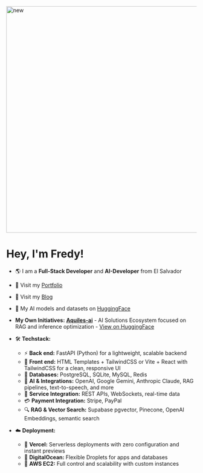 
<img width="1280" height="600" alt="new" src="https://github.com/user-attachments/assets/b992611b-7b5e-46b2-b559-65db3d91a3f1" />


# Hey, I'm Fredy!

* 🌎 I am a **Full-Stack Developer** and **AI-Developer** from El Salvador
* 🔗 Visit my [Portfolio](https://fredy-rivera-dev-portafolio.vercel.app/)
* 📝 Visit my [Blog](https://fredy-rivera-dev-portafolio.vercel.app/blog)
* 🤗 My AI models and datasets on [HuggingFace](https://huggingface.co/Fredtt3)
*  **My Own Initiatives:** **[Aquiles-ai](https://github.com/Aquiles-ai)** - AI Solutions Ecosystem focused on RAG and inference optimization - [View on HuggingFace](https://huggingface.co/Aquiles-ai)
* 🛠️ **Techstack:**

  * ⚡ **Back end:** FastAPI (Python) for a lightweight, scalable backend
  * 🎨 **Front end:** HTML Templates + TailwindCSS or Vite + React with TailwindCSS for a clean, responsive UI
  * 💾 **Databases:** PostgreSQL, SQLite, MySQL, Redis
  * 🤖 **AI & Integrations:** OpenAI, Google Gemini, Anthropic Claude, RAG pipelines, text-to-speech, and more
  * 🔌 **Service Integration:** REST APIs, WebSockets, real-time data
  * 💳 **Payment Integration:** Stripe, PayPal
  * 🔍 **RAG & Vector Search:** Supabase pgvector, Pinecone, OpenAI Embeddings, semantic search
* ☁️ **Deployment:**

  * 🚀 **Vercel:** Serverless deployments with zero configuration and instant previews
  * 🐳 **DigitalOcean:** Flexible Droplets for apps and databases
  * 🔧 **AWS EC2:** Full control and scalability with custom instances
